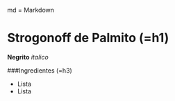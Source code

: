 md = Markdown
# Strogonoff de Palmito (=h1)
**Negrito** _italico_

###Ingredientes (=h3)
 - Lista
 - Lista
